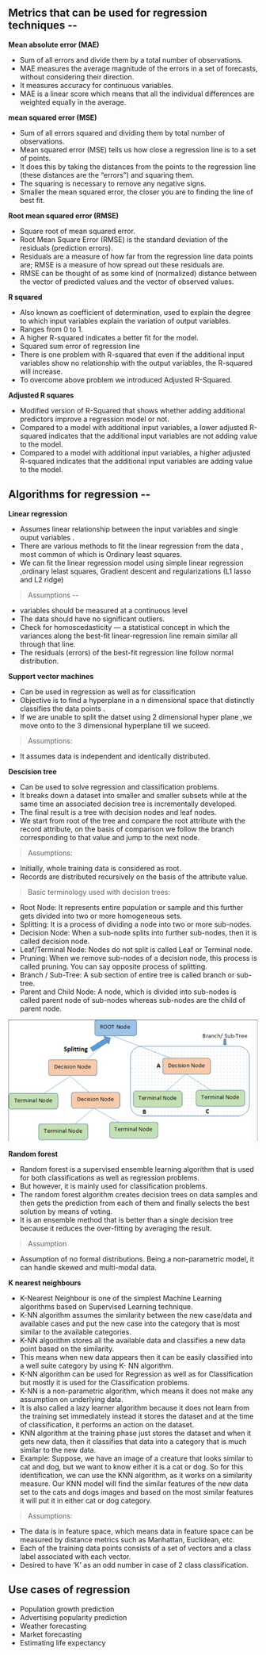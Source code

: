 ## Metrics that can be used for regression techniques --

**Mean absolute error (MAE)**

- Sum of all errors and divide them by a total number of observations.
- MAE measures the average magnitude of the errors in a set of forecasts, without considering their direction.
- It measures accuracy for continuous variables.
- MAE is a linear score which means that all the individual differences are weighted equally in the average.

**mean squared error (MSE)**

- Sum of all errors squared and dividing them by total number of observations.
- Mean squared error (MSE) tells us how close a regression line is to a set of points.
- It does this by taking the distances from the points to the regression line (these distances are the “errors”) and squaring them.
- The squaring is necessary to remove any negative signs.
- Smaller the mean squared error, the closer you are to finding the line of best fit.

**Root mean squared error (RMSE)**

- Square root of mean squared error.
- Root Mean Square Error (RMSE) is the standard deviation of the residuals (prediction errors).
- Residuals are a measure of how far from the regression line data points are; RMSE is a measure of how spread out these residuals are.
- RMSE can be thought of as some kind of (normalized) distance between the vector of predicted values and the vector of observed values.

**R squared**

- Also known as coefficient of determination, used to explain the degree to which input variables explain the variation of output variables.
- Ranges from 0 to 1.
- A higher R-squared indicates a better fit for the model.
- Squared sum error of regression line
- There is one problem with R-squared that even if the additional input variables show no relationship with the output variables, the R-squared will increase.
- To overcome above problem we introduced Adjusted R-Squared.

**Adjusted R squares**

- Modified version of R-Squared that shows whether adding additional predictors improve a regression model or not.
- Compared to a model with additional input variables, a lower adjusted R-squared indicates that the additional input variables are not adding value to the model.
- Compared to a model with additional input variables, a higher adjusted R-squared indicates that the additional input variables are adding value to the model.

## Algorithms for regression --

**Linear regression**

- Assumes linear relationship between the input variables and single ouput variables .
- There are various methods to fit the linear regression from the data , most common of which is Ordinary least squares.
- We can fit the linear regression model using simple linear regression ,ordinary lelast squares, Gradient descent and regularizations (L1 lasso and L2 ridge)

> Assumptions --

- variables should be measured at a continuous level
- The data should have no significant outliers.
- Check for homoscedasticity — a statistical concept in which the variances along the best-fit linear-regression line remain similar all through that line.
- The residuals (errors) of the best-fit regression line follow normal distribution.

**Support vector machines**

- Can be used in regression as well as for classification
- Objective is to find a hyperplane in a n dimensional space that distinctly classifies the data points .
- If we are unable to split the datset using 2 dimensional hyper plane ,we move onto to the 3 dimensional hyperplane till we suceed.

> Assumptions:

- It assumes data is independent and identically distributed.

**Descision tree**

- Can be used to solve regression and classification problems.
- It breaks down a dataset into smaller and smaller subsets while at the same time an associated decision tree is incrementally developed.
- The final result is a tree with decision nodes and leaf nodes.
- We start from root of the tree and compare the root attribute with the record attribute, on the basis of comparison we follow the branch corresponding to that value and jump to the next node.

> Assumptions:

- Initially, whole training data is considered as root.
- Records are distributed recursively on the basis of the attribute value.

> Basic terminology used with decision trees:

- Root Node: It represents entire population or sample and this further gets divided into two or more homogeneous sets.
- Splitting: It is a process of dividing a node into two or more sub-nodes.
- Decision Node: When a sub-node splits into further sub-nodes, then it is called decision node.
- Leaf/Terminal Node: Nodes do not split is called Leaf or Terminal node.
- Pruning: When we remove sub-nodes of a decision node, this process is called pruning. You can say opposite process of splitting.
- Branch / Sub-Tree: A sub section of entire tree is called branch or sub-tree.
- Parent and Child Node: A node, which is divided into sub-nodes is called parent node of sub-nodes whereas sub-nodes are the child of parent node.

![alt text](https://github.com/nishchalnishant/Deep_learning_methods/blob/main/img/descision_tree_regression.jpg?raw=true)

**Random forest**

- Random forest is a supervised ensemble learning algorithm that is used for both classifications as well as regression problems.
- But however, it is mainly used for classification problems.
- The random forest algorithm creates decision trees on data samples and then gets the prediction from each of them and finally selects the best solution by means of voting.
- It is an ensemble method that is better than a single decision tree because it reduces the over-fitting by averaging the result.

> Assumption

- Assumption of no formal distributions. Being a non-parametric model, it can handle skewed and multi-modal data.

**K nearest neighbours**

- K-Nearest Neighbour is one of the simplest Machine Learning algorithms based on Supervised Learning technique.
- K-NN algorithm assumes the similarity between the new case/data and available cases and put the new case into the category that is most similar to the available categories.
- K-NN algorithm stores all the available data and classifies a new data point based on the similarity.
- This means when new data appears then it can be easily classified into a well suite category by using K- NN algorithm.
- K-NN algorithm can be used for Regression as well as for Classification but mostly it is used for the Classification problems.
- K-NN is a non-parametric algorithm, which means it does not make any assumption on underlying data.
- It is also called a lazy learner algorithm because it does not learn from the training set immediately instead it stores the dataset and at the time of classification, it performs an action on the dataset.
- KNN algorithm at the training phase just stores the dataset and when it gets new data, then it classifies that data into a category that is much similar to the new data.
- Example: Suppose, we have an image of a creature that looks similar to cat and dog, but we want to know either it is a cat or dog. So for this identification, we can use the KNN algorithm, as it works on a similarity measure. Our KNN model will find the similar features of the new data set to the cats and dogs images and based on the most similar features it will put it in either cat or dog category.

> Assumptions:

- The data is in feature space, which means data in feature space can be measured by distance metrics such as Manhattan, Euclidean, etc.
- Each of the training data points consists of a set of vectors and a class label associated with each vector.
- Desired to have ‘K’ as an odd number in case of 2 class classification.

## Use cases of regression

- Population growth prediction
- Advertising popularity prediction
- Weather forecasting
- Market forecasting
- Estimating life expectancy
